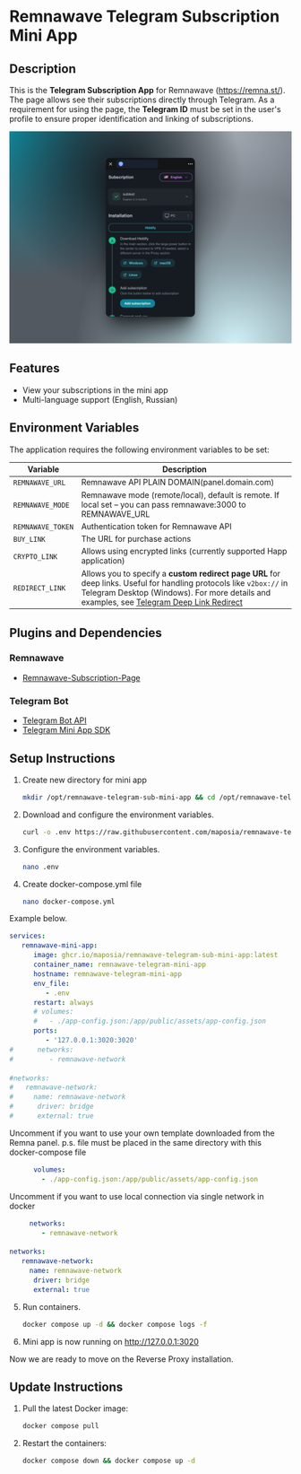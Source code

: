 # Remnawave Telegram Subscription Mini App

## Description

This is the **Telegram Subscription App** for Remnawave (https://remna.st/). 
The page allows see their subscriptions directly through Telegram. As a requirement for using the page, the **Telegram ID** must be set in the user's profile to ensure proper identification and linking of subscriptions.


![Mini app](assets/app.png)

## Features

- View your subscriptions in the mini app
- Multi-language support (English, Russian)

## Environment Variables

The application requires the following environment variables to be set:

| Variable          | Description                                                                                                   |
|-------------------|---------------------------------------------------------------------------------------------------------------|
| `REMNAWAVE_URL`   | Remnawave API PLAIN DOMAIN(panel.domain.com)                                                                  |
| `REMNAWAVE_MODE`  | Remnawave mode (remote/local), default is remote. If local set – you can pass remnawave:3000 to REMNAWAVE_URL |
| `REMNAWAVE_TOKEN` | Authentication token for Remnawave API                                                                        |
| `BUY_LINK`        | The URL for purchase actions                                                                                  |
| `CRYPTO_LINK`     | Allows using encrypted links (currently supported Happ application)                                           |
| `REDIRECT_LINK`     | Allows you to specify a **custom redirect page URL** for deep links. Useful for handling protocols like `v2box://` in Telegram Desktop (Windows). For more details and examples, see [Telegram Deep Link Redirect](https://github.com/maposia/redirect-page/tree/main)                                         |


## Plugins and Dependencies

### Remnawave

- [Remnawave-Subscription-Page](https://remna.st/subscription-templating/installation)

### Telegram Bot

- [Telegram Bot API](https://core.telegram.org/bots/api)
- [Telegram Mini App SDK](https://github.com/telegram-mini-apps)

## Setup Instructions

1. Create new directory for mini app

   ```bash
   mkdir /opt/remnawave-telegram-sub-mini-app && cd /opt/remnawave-telegram-sub-mini-app
   ```

2. Download and configure the environment variables.

   ```bash
   curl -o .env https://raw.githubusercontent.com/maposia/remnawave-telegram-mini-bot/refs/heads/main/.env.example
      ```

3. Configure the environment variables.
   ```bash
   nano .env
      ```
   
4. Create docker-compose.yml file

   ```bash
   nano docker-compose.yml
      ```
Example below.

```yaml
services:
   remnawave-mini-app:
      image: ghcr.io/maposia/remnawave-telegram-sub-mini-app:latest
      container_name: remnawave-telegram-mini-app
      hostname: remnawave-telegram-mini-app
      env_file:
         - .env
      restart: always
      # volumes:
      #   - ./app-config.json:/app/public/assets/app-config.json
      ports:
         - '127.0.0.1:3020:3020'
#      networks:
#         - remnawave-network

#networks:
#   remnawave-network:
#     name: remnawave-network
#      driver: bridge
#      external: true
```

Uncomment if you want to use your own template downloaded from the Remna panel.
p.s. file must be placed in the same directory with this docker-compose file

```yaml
      volumes:
        - ./app-config.json:/app/public/assets/app-config.json
```

Uncomment if you want to use local connection via single network in docker

```yaml
     networks:
        - remnawave-network

networks:
   remnawave-network:
     name: remnawave-network
      driver: bridge
      external: true
```

5. Run containers.
   ```bash
   docker compose up -d && docker compose logs -f
   ```
6. Mini app is now running on http://127.0.0.1:3020

Now we are ready to move on the Reverse Proxy installation.

## Update Instructions

1. Pull the latest Docker image:

   ```bash
   docker compose pull
   ```

2. Restart the containers:
   ```bash
   docker compose down && docker compose up -d
   ```
